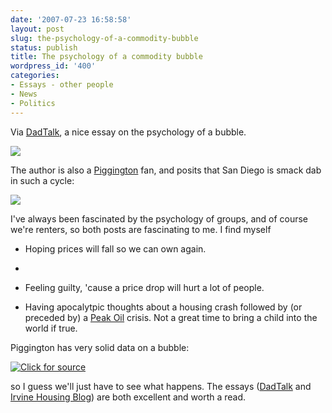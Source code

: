 ```yaml
---
date: '2007-07-23 16:58:58'
layout: post
slug: the-psychology-of-a-commodity-bubble
status: publish
title: The psychology of a commodity bubble
wordpress_id: '400'
categories:
- Essays - other people
- News
- Politics
---
```


Via [DadTalk](http://dadtalk.typepad.com/dadtalk/2007/06/a-graphic-look-.html), a nice essay on the psychology of a bubble.


[
![](http://www.phfactor.net/wp-pics/bubble-psychology-wp.jpg)
](http://www.irvinehousingblog.com/2007/06/25/houses-should-not-be-a-commodity/?ref=patrick.net)

The author is also a [Piggington](http://piggington.com) fan, and posits that San Diego is smack dab in such a cycle:


![](http://www.phfactor.net/wp-pics/early90sprices-wp.jpg)


I've always been fascinated by the psychology of groups, and of course we're renters, so both posts are fascinating to me. I find myself 


* Hoping prices will fall so we can own again.
* 

* Feeling guilty, 'cause a price drop will hurt a lot of people.


* Having apocalytpic thoughts about a housing crash followed by (or preceded by) a [Peak Oil](http://www.theoildrum.com/) crisis. Not a great time to bring a child into the world if true.



Piggington has very solid data on a bubble:

[
![Click for source](http://www.phfactor.net/wp-pics/sdpricetoincome.jpg)
](http://piggington.com/bubble)

so I guess we'll just have to see what happens. The essays ([DadTalk](http://dadtalk.typepad.com/dadtalk/2007/06/a-graphic-look-.html) and [Irvine Housing Blog](http://www.irvinehousingblog.com/2007/06/25/houses-should-not-be-a-commodity/?ref=patrick.net)) are both excellent and worth a read.
